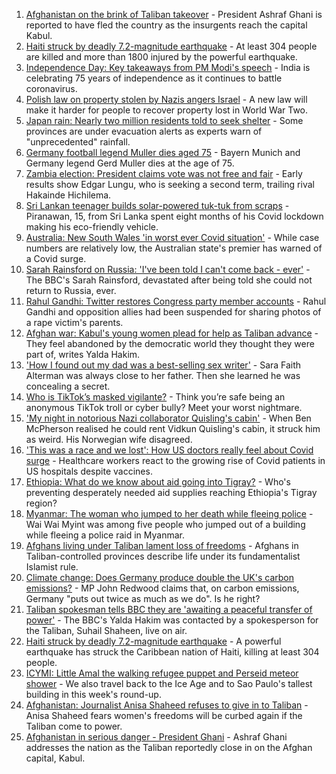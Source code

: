 1. [Afghanistan on the brink of Taliban takeover](https://www.bbc.co.uk/news/world-asia-58222066) - President Ashraf Ghani is reported to have fled the country as the insurgents reach the capital Kabul.
2. [Haiti struck by deadly 7.2-magnitude earthquake](https://www.bbc.co.uk/news/world-latin-america-58215631) - At least 304 people are killed and more than 1800 injured by the powerful earthquake.
3. [Independence Day: Key takeaways from PM Modi's speech](https://www.bbc.co.uk/news/world-asia-india-58196795) - India is celebrating 75 years of independence as it continues to battle coronavirus.
4. [Polish law on property stolen by Nazis angers Israel](https://www.bbc.co.uk/news/world-europe-58218750) - A new law will make it harder for people to recover property lost in World War Two.
5. [Japan rain: Nearly two million residents told to seek shelter](https://www.bbc.co.uk/news/world-asia-58212803) - Some provinces are under evacuation alerts as experts warn of "unprecedented" rainfall.
6. [Germany football legend Muller dies aged 75](https://www.bbc.co.uk/sport/football/58222495) - Bayern Munich and Germany legend Gerd Muller dies at the age of 75.
7. [Zambia election: President claims vote was not free and fair](https://www.bbc.co.uk/news/world-africa-58215507) - Early results show Edgar Lungu, who is seeking a second term, trailing rival Hakainde Hichilema.
8. [Sri Lankan teenager builds solar-powered tuk-tuk from scraps](https://www.bbc.co.uk/news/world-asia-58192468) - Piranawan, 15, from Sri Lanka spent eight months of his Covid lockdown making his eco-friendly vehicle.
9. [Australia: New South Wales 'in worst ever Covid situation'](https://www.bbc.co.uk/news/world-australia-58170440) - While case numbers are relatively low, the Australian state's premier has warned of a Covid surge.
10. [Sarah Rainsford on Russia: 'I've been told I can't come back - ever'](https://www.bbc.co.uk/news/world-europe-58213845) - The BBC's Sarah Rainsford, devastated after being told she could not return to Russia, ever.
11. [Rahul Gandhi: Twitter restores Congress party member accounts](https://www.bbc.co.uk/news/world-asia-india-58195377) - Rahul Gandhi and opposition allies had been suspended for sharing photos of a rape victim's parents.
12. [Afghan war: Kabul's young women plead for help as Taliban advance](https://www.bbc.co.uk/news/world-asia-58205062) - They feel abandoned by the democratic world they thought they were part of, writes Yalda Hakim.
13. ['How I found out my dad was a best-selling sex writer'](https://www.bbc.co.uk/news/stories-58171940) - Sara Faith Alterman was always close to her father. Then she learned he was concealing a secret.
14. [Who is TikTok’s masked vigilante?](https://www.bbc.co.uk/news/blogs-trending-58195065) - Think you’re safe being an anonymous TikTok troll or cyber bully? Meet your worst nightmare.
15. ['My night in notorious Nazi collaborator Quisling's cabin'](https://www.bbc.co.uk/news/stories-58208551) - When Ben McPherson realised he could rent Vidkun Quisling's cabin, it struck him as weird. His Norwegian wife disagreed.
16. ['This was a race and we lost': How US doctors really feel about Covid surge](https://www.bbc.co.uk/news/world-us-canada-58208721) - Healthcare workers react to the growing rise of Covid patients in US hospitals despite vaccines.
17. [Ethiopia: What do we know about aid going into Tigray?](https://www.bbc.co.uk/news/58189049) - Who's preventing desperately needed aid supplies reaching Ethiopia's Tigray region?
18. [Myanmar: The woman who jumped to her death while fleeing police](https://www.bbc.co.uk/news/world-asia-58196465) - Wai Wai Myint was among five people who jumped out of a building while fleeing a police raid in Myanmar.
19. [Afghans living under Taliban lament loss of freedoms](https://www.bbc.co.uk/news/world-asia-58191440) - Afghans in Taliban-controlled provinces describe life under its fundamentalist Islamist rule.
20. [Climate change: Does Germany produce double the UK's carbon emissions?](https://www.bbc.co.uk/news/58148881) - MP John Redwood claims that, on carbon emissions, Germany "puts out twice as much as we do". Is he right?
21. [Taliban spokesman tells BBC they are 'awaiting a peaceful transfer of power'](https://www.bbc.co.uk/news/world-asia-58220305) - The BBC's Yalda Hakim was contacted by a spokesperson for the Taliban, Suhail Shaheen, live on air.
22. [Haiti struck by deadly 7.2-magnitude earthquake](https://www.bbc.co.uk/news/world-latin-america-58216614) - A powerful earthquake has struck the Caribbean nation of Haiti, killing at least 304 people.
23. [ICYMI: Little Amal the walking refugee puppet and Perseid meteor shower](https://www.bbc.co.uk/news/world-58207989) - We also travel back to the Ice Age and to Sao Paulo's tallest building in this week's round-up.
24. [Afghanistan: Journalist Anisa Shaheed refuses to give in to Taliban](https://www.bbc.co.uk/news/world-asia-58175088) - Anisa Shaheed fears women's freedoms will be curbed again if the Taliban come to power.
25. [Afghanistan in serious danger - President Ghani](https://www.bbc.co.uk/news/world-asia-58213300) - Ashraf Ghani addresses the nation as the Taliban reportedly close in on the Afghan capital, Kabul.
